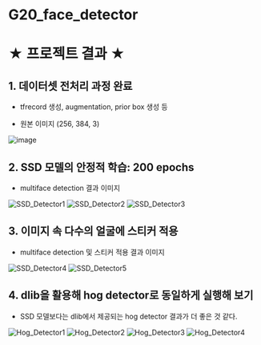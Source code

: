 # G20_face_detector

# ★ 프로젝트 결과 ★

## 1. 데이터셋 전처리 과정 완료

- tfrecord 생성, augmentation, prior box 생성 등

- 원본 이미지 (256, 384, 3)

![image](https://user-images.githubusercontent.com/39249809/102706043-bd82dc00-42d1-11eb-9389-a0c3ba50a86c.png)


## 2. SSD 모델의 안정적 학습: 200 epochs

- multiface detection 결과 이미지

![SSD_Detector1](https://user-images.githubusercontent.com/39249809/102706045-bf4c9f80-42d1-11eb-9d2d-593864e2ee8c.png)
![SSD_Detector2](https://user-images.githubusercontent.com/39249809/102706046-bfe53600-42d1-11eb-8dbc-bcad3842ebf2.png)
![SSD_Detector3](https://user-images.githubusercontent.com/39249809/102706048-c07dcc80-42d1-11eb-9ee8-76c7de79c65c.png)

## 3. 이미지 속 다수의 얼굴에 스티커 적용

- multiface detection 및 스티커 적용 결과 이미지

![SSD_Detector4](https://user-images.githubusercontent.com/39249809/102706049-c1166300-42d1-11eb-9bad-4b8c6a38609e.png)
![SSD_Detector5](https://user-images.githubusercontent.com/39249809/102706050-c1aef980-42d1-11eb-888f-86339c0a60f8.png)

## 4. dlib을 활용해 hog detector로 동일하게 실행해 보기

- SSD 모델보다는 dlib에서 제공되는 hog detector 결과가 더 좋은 것 같다. 

![Hog_Detector1](https://user-images.githubusercontent.com/39249809/102706037-b9ef5500-42d1-11eb-90f2-faa6c80042d1.png)
![Hog_Detector2](https://user-images.githubusercontent.com/39249809/102706039-bbb91880-42d1-11eb-8cc0-1e3797a8a2a0.png)
![Hog_Detector3](https://user-images.githubusercontent.com/39249809/102706041-bc51af00-42d1-11eb-97eb-8685bcf9bc3e.png)
![Hog_Detector4](https://user-images.githubusercontent.com/39249809/102706042-bcea4580-42d1-11eb-9ad1-3d324b7ee595.png)
